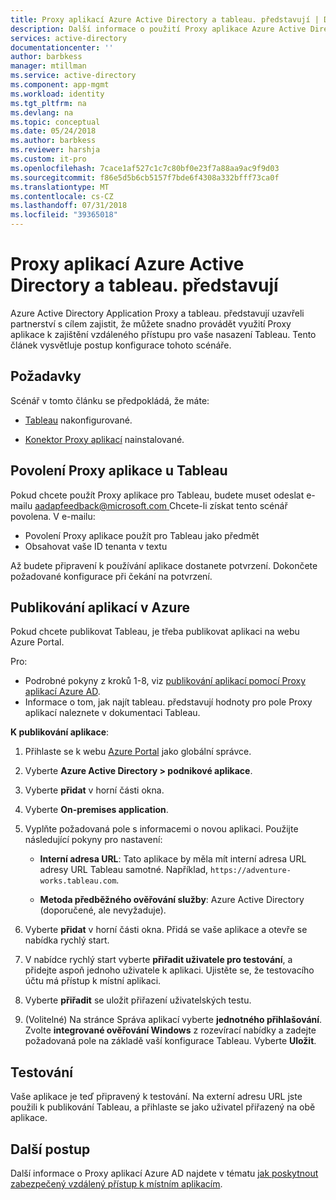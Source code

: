 ```yaml
---
title: Proxy aplikací Azure Active Directory a tableau. představují | Dokumentace Microsoftu
description: Další informace o použití Proxy aplikace Azure Active Directory (Azure AD) pro zajištění vzdáleného přístupu pro vaše nasazení Tableau.  .
services: active-directory
documentationcenter: ''
author: barbkess
manager: mtillman
ms.service: active-directory
ms.component: app-mgmt
ms.workload: identity
ms.tgt_pltfrm: na
ms.devlang: na
ms.topic: conceptual
ms.date: 05/24/2018
ms.author: barbkess
ms.reviewer: harshja
ms.custom: it-pro
ms.openlocfilehash: 7cace1af527c1c7c80bf0e23f7a88aa9ac9f9d03
ms.sourcegitcommit: f86e5d5b6cb5157f7bde6f4308a332bfff73ca0f
ms.translationtype: MT
ms.contentlocale: cs-CZ
ms.lasthandoff: 07/31/2018
ms.locfileid: "39365018"
---
```

# <a name="azure-active-directory-application-proxy-and-tableau"></a>Proxy aplikací Azure Active Directory a tableau. představují 

Azure Active Directory Application Proxy a tableau. představují uzavřeli partnerství s cílem zajistit, že můžete snadno provádět využití Proxy aplikace k zajištění vzdáleného přístupu pro vaše nasazení Tableau. Tento článek vysvětluje postup konfigurace tohoto scénáře.  

## <a name="prerequisites"></a>Požadavky 

Scénář v tomto článku se předpokládá, že máte:

- [Tableau](https://onlinehelp.tableau.com/current/server/en-us/proxy.htm#azure) nakonfigurované. 

- [Konektor Proxy aplikací](application-proxy-enable.md) nainstalované. 

 

## <a name="enabling-application-proxy-for-tableau"></a>Povolení Proxy aplikace u Tableau 

Pokud chcete použít Proxy aplikace pro Tableau, budete muset odeslat e-mailu [ aadapfeedback@microsoft.com ](mailto:aadapfeedback@microsoft.com) Chcete-li získat tento scénář povolena.
V e-mailu:

-   Povolení Proxy aplikace použít pro Tableau jako předmět
-   Obsahovat vaše ID tenanta v textu    

Až budete připravení k používání aplikace dostanete potvrzení. Dokončete požadované konfigurace při čekání na potvrzení.


 

## <a name="publish-your-applications-in-azure"></a>Publikování aplikací v Azure 

Pokud chcete publikovat Tableau, je třeba publikovat aplikaci na webu Azure Portal.

Pro:

- Podrobné pokyny z kroků 1-8, viz [publikování aplikací pomocí Proxy aplikací Azure AD](application-proxy-publish-azure-portal.md). 
- Informace o tom, jak najít tableau. představují hodnoty pro pole Proxy aplikací naleznete v dokumentaci Tableau.  

**K publikování aplikace**: 


1. Přihlaste se k webu [Azure Portal](https://portal.azure.com) jako globální správce. 

2. Vyberte **Azure Active Directory > podnikové aplikace**. 

3. Vyberte **přidat** v horní části okna. 

4. Vyberte **On-premises application**. 

5. Vyplňte požadovaná pole s informacemi o novou aplikaci. Použijte následující pokyny pro nastavení: 

    - **Interní adresa URL**: Tato aplikace by měla mít interní adresa URL adresy URL Tableau samotné. Například, `https://adventure-works.tableau.com`. 

    - **Metoda předběžného ověřování služby**: Azure Active Directory (doporučené, ale nevyžaduje). 

6. Vyberte **přidat** v horní části okna. Přidá se vaše aplikace a otevře se nabídka rychlý start. 

7. V nabídce rychlý start vyberte **přiřadit uživatele pro testování**, a přidejte aspoň jednoho uživatele k aplikaci. Ujistěte se, že testovacího účtu má přístup k místní aplikaci. 

8. Vyberte **přiřadit** se uložit přiřazení uživatelských testu. 

9. (Volitelné) Na stránce Správa aplikací vyberte **jednotného přihlašování**. Zvolte **integrované ověřování Windows** z rozevírací nabídky a zadejte požadovaná pole na základě vaší konfigurace Tableau. Vyberte **Uložit**. 

 

## <a name="testing"></a>Testování 

Vaše aplikace je teď připravený k testování. Na externí adresu URL jste použili k publikování Tableau, a přihlaste se jako uživatel přiřazený na obě aplikace.



## <a name="next-steps"></a>Další postup

Další informace o Proxy aplikací Azure AD najdete v tématu [jak poskytnout zabezpečený vzdálený přístup k místním aplikacím](application-proxy.md).

